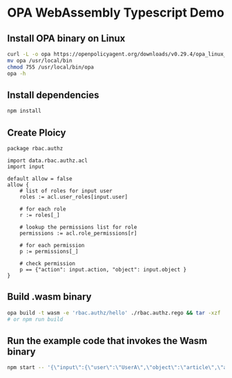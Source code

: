 OPA WebAssembly Typescript Demo
===

## Install OPA binary on Linux

```sh
curl -L -o opa https://openpolicyagent.org/downloads/v0.29.4/opa_linux_amd64
mv opa /usr/local/bin
chmod 755 /usr/local/bin/opa
opa -h
```

## Install dependencies
```sh
npm install
```

## Create Ploicy

```rego
package rbac.authz

import data.rbac.authz.acl
import input

default allow = false
allow {
	# list of roles for input user
    roles := acl.user_roles[input.user]

    # for each role
    r := roles[_]

    # lookup the permissions list for role
    permissions := acl.role_permissions[r]

    # for each permission
    p := permissions[_]

    # check permission
    p == {"action": input.action, "object": input.object }
}
```

## Build .wasm binary

```sh
opa build -t wasm -e 'rbac.authz/hello' ./rbac.authz.rego && tar -xzf ./bundle.tar.gz /policy.wasm
# or npm run build
```

## Run the example code that invokes the Wasm binary
```sh
npm start -- '{\"input\":{\"user\":\"UserA\",\"object\":\"article\",\"action\":\"edit\"}}'
```